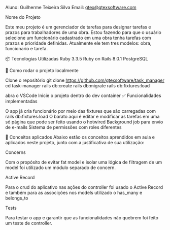 Aluno: Guilherme Teixeira Silva Email: gtex@gtexsoftware.com

Nome do Projeto

Este meu projeto é um gerenciador de tarefas para designar tarefas e prazos para trabalhadores de uma obra. Estou fazendo para que o usuário selecione um funcionário cadastrado em uma obra tenha tarefas com prazos e prioridade definidas. Atualmente ele tem tres modelos: obra, funcionario e tarefa.

📦 Tecnologias Utilizadas Ruby 3.3.5 Ruby on Rails 8.0.1 PostgreSQL

🚀 Como rodar o projeto localmente


Clone o repositório
git clone https://github.com/gtexsoftware/task_manager cd task-manager rails db:create rails db:migrate rails db:fixtures:load

abra o VSCode
Inicie o projeto dentro do dev container
✅ Funcionalidades implementadas

O app já cria funcionário por meio das fixtures que são carregadas com rails db:fixtures:load O barato aqui é editar e modificar as tarefas em uma só página que pode ser feito usando o hotwired Background job para envio de e-mails Sistema de permissões com roles diferentes

🧠 Conceitos aplicados Abaixo estão os conceitos aprendidos em aula e aplicados neste projeto, junto com a justificativa de sua utilização:

Concerns

Com o propósito de evitar fat model e isolar uma lógica de filtragem de um model foi utilizado um módulo separado de concern.

Active Record

Para o crud do aplicativo nas ações do controller foi usado o Active Record e também para as associções nos models utilizado o has_many e belongs_to

Tests

Para testar o app e garantir que as funcionalidades não quebrem foi feito um teste de controller.


